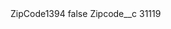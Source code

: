 <?xml version="1.0" encoding="UTF-8"?>
<CustomMetadata xmlns="http://soap.sforce.com/2006/04/metadata" xmlns:xsi="http://www.w3.org/2001/XMLSchema-instance" xmlns:xsd="http://www.w3.org/2001/XMLSchema">
    <label>ZipCode1394</label>
    <protected>false</protected>
    <values>
        <field>Zipcode__c</field>
        <value xsi:type="xsd:string">31119</value>
    </values>
</CustomMetadata>
